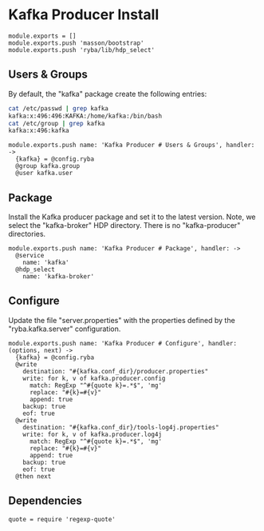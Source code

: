 
# Kafka Producer Install

    module.exports = []
    module.exports.push 'masson/bootstrap'
    module.exports.push 'ryba/lib/hdp_select'

## Users & Groups

By default, the "kafka" package create the following entries:

```bash
cat /etc/passwd | grep kafka
kafka:x:496:496:KAFKA:/home/kafka:/bin/bash
cat /etc/group | grep kafka
kafka:x:496:kafka
```

    module.exports.push name: 'Kafka Producer # Users & Groups', handler: ->
      {kafka} = @config.ryba
      @group kafka.group
      @user kafka.user

## Package

Install the Kafka producer package and set it to the latest version. Note, we
select the "kafka-broker" HDP directory. There is no "kafka-producer"
directories.

    module.exports.push name: 'Kafka Producer # Package', handler: ->
      @service
        name: 'kafka'
      @hdp_select
        name: 'kafka-broker'

## Configure

Update the file "server.properties" with the properties defined by the
"ryba.kafka.server" configuration.

    module.exports.push name: 'Kafka Producer # Configure', handler: (options, next) ->
      {kafka} = @config.ryba
      @write
        destination: "#{kafka.conf_dir}/producer.properties"
        write: for k, v of kafka.producer.config
          match: RegExp "^#{quote k}=.*$", 'mg'
          replace: "#{k}=#{v}"
          append: true
        backup: true
        eof: true
      @write
        destination: "#{kafka.conf_dir}/tools-log4j.properties"
        write: for k, v of kafka.producer.log4j
          match: RegExp "^#{quote k}=.*$", 'mg'
          replace: "#{k}=#{v}"
          append: true
        backup: true
        eof: true
      @then next

## Dependencies

    quote = require 'regexp-quote'
